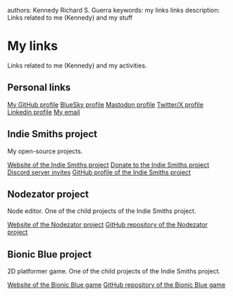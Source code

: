 authors: Kennedy Richard S. Guerra
keywords: my links
          links
description: Links related to me (Kennedy) and my stuff

# My links

Links related to me (Kennedy) and my activities.

## Personal links

<div class="list-group">

  <a href="https://github.com/KennedyRichard" class="list-group-item list-group-item-action"><i class="fa fa-github icon20px"></i> My GitHub profile</a>
  <a href="https://bsky.app/profile/kennedyrichard.com" class="list-group-item list-group-item-action"><i class="fa fa-link icon20px"></i> BlueSky profile</a>
  <a href="https://fosstodon.org/@KennedyRichard" class="list-group-item list-group-item-action"><i class="fa fa-link icon20px"></i> Mastodon profile</a>
  <a href="https://x.com/KennedyRichard" class="list-group-item list-group-item-action"><i class="fa fa-link icon20px"></i> Twitter/X profile</a>
  <a href="https://linkedin.com/in/kennedyrichard" class="list-group-item list-group-item-action"><i class="fa fa-linkedin icon20px"></i> Linkedin profile</a>
  <a href="mailto:kennedy@kennedyrichard.com" class="list-group-item list-group-item-action"><i class="fa fa-envelope icon20px"></i> My email</a>

</div>

## Indie Smiths project

My open-source projects.

<div class="list-group">

  <a href="https://indiesmiths.com" class="list-group-item list-group-item-action"><i class="fa fa-link icon20px"></i> Website of the Indie Smiths project</a>
  <a href="https://indiesmiths.com/donate" class="list-group-item list-group-item-action"><i class="fa fa-link icon20px"></i> Donate to the Indie Smiths project</a>
  <a href="https://indiesmiths.com/discord" class="list-group-item list-group-item-action"><i class="fa fa-link icon20px"></i> Discord server invites</a>
  <a href="https://github.com/IndieSmiths" class="list-group-item list-group-item-action"><i class="fa fa-github icon20px"></i> GitHub profile of the Indie Smiths project</a>

</div>

## Nodezator project

Node editor. One of the child projects of the Indie Smiths project.

<div class="list-group">

  <a href="https://nodezator.com" class="list-group-item list-group-item-action"><i class="fa fa-link icon20px"></i> Website of the Nodezator project</a>
  <a href="https://github.com/IndieSmiths/nodezator" class="list-group-item list-group-item-action"><i class="fa fa-github icon20px"></i> GitHub repository of the Nodezator project</a>

</div>

## Bionic Blue project

2D platformer game. One of the child projects of the Indie Smiths project.

<div class="list-group">

  <a href="https://bionicblue.indiesmiths.com" class="list-group-item list-group-item-action"><i class="fa fa-link icon20px"></i> Website of the Bionic Blue game</a>
  <a href="https://github.com/IndieSmiths/bionicblue" class="list-group-item list-group-item-action"><i class="fa fa-github icon20px"></i> GitHub repository of the Bionic Blue game</a>

</div>

